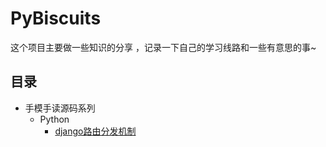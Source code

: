 <!--
 * @Description: 
 * @version: 
 * @Author: GongZiyao
 * @Date: 2021-06-08 09:33:48
 * @LastEditors: GongZiyao
 * @LastEditTime: 2021-06-08 17:14:05
-->
# PyBiscuits

这个项目主要做一些知识的分享 ，记录一下自己的学习线路和一些有意思的事~


## 目录

- 手模手读源码系列
  - Python
    - [django路由分发机制](https://github.com/zealyong/pybiscuits/blob/main/articles/%E6%89%8B%E6%A8%A1%E6%89%8B%E8%AF%BB%E6%BA%90%E7%A0%81%E7%B3%BB%E5%88%97/django%E8%B7%AF%E7%94%B1%E5%88%86%E5%8F%91%E6%9C%BA%E5%88%B6.md)